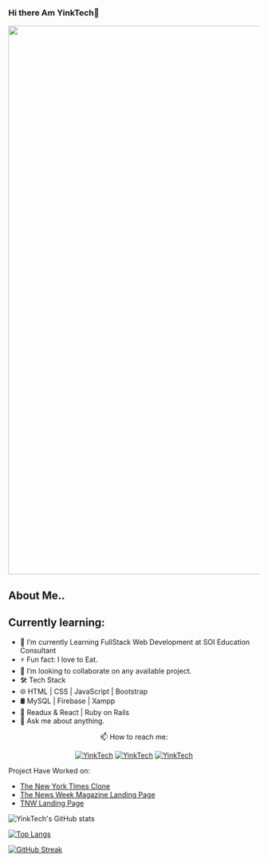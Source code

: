 ### Hi there Am YinkTech👋

<img width="1100" height="auto" src="https://user-images.githubusercontent.com/65237847/127533499-550eb976-4974-4b68-9c5e-378031787ab4.png">

## About Me..

## Currently learning:
<ul>
  <li>🔭 I’m currently Learning FullStack Web Development at SOI Education Consultant </li>
  <li>⚡ Fun fact: I love to Eat.</li>
  <li> 👯 I’m looking to collaborate on any available project.</li>
  <li>🛠 Tech Stack</li>
  <li> 🌐  HTML | CSS | JavaScript | Bootstrap </li>
  <li>🛢   MySQL | Firebase | Xampp </li>
  <li>🔧   Readux & React | Ruby on Rails </li>
  <li>💬 Ask me about anything.</li>
</ul>

<p  align="center"> 📫 How to reach me:</p>
<p align="center">
  <a href="https://www.twitter.com/yinktech" target="_blank"><img src="https://img.shields.io/badge/Twitter-1DA1F2.svg?&style=for-the-badge&logo=twitter&logoColor=white" alt="YinkTech"></a>
   <a href="https://www.linkedin.com/in/ayeni-olayinka-726181134/" target="_blank"><img src="https://img.shields.io/badge/LinkedIn-%230077B5.svg?&style=for-the-badge&logo=linkedin&logoColor=white" alt="YinkTech"></a>
  <a href="https://www.instagram.com/layinka4dat/" target="_blank"><img src="https://img.shields.io/badge/Instagram-E4405F?style=for-the-badge&logo=instagram&logoColor=white" alt="YinkTech"/></a>
</p>

Project Have Worked on:
- <a href="https://yinktech.github.io/New-York-Times-Clone"> The New York TImes Clone </a>
- <a href="https://ademola101.github.io/Bootstrap-Milestone"> The News Week Magazine Landing Page  </a>
- <a href="https://ademola101.github.io/RWD-milestone-1"> TNW Landing Page </a>



![YinkTech's GitHub stats](https://github-readme-stats.vercel.app/api?username=YinkTech&show_icons=true&theme=radical)

[![Top Langs](https://github-readme-stats.vercel.app/api/top-langs/?username=YinkTech&layout=compact)](https://github.com/anuraghazra/github-readme-stats)

[![GitHub Streak](https://github-readme-streak-stats.herokuapp.com/?user=YinkTech&theme=dark)](https://git.io/streak-stats)



